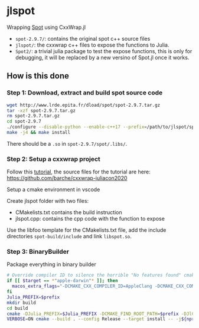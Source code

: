 # jlspot 

Wrapping [Spot]() using CxxWrap.jl 

- `spot-2.9.7/`: contains the original spot c++ source files 
- `jlspot/`: the cxxwrap c++ files to expose the functions to Julia. 
- `Spot2/`: a trivial julia package to test the expose functions, this is only for debugging, it will be replaced by a new versino of Spot.jl once it works.

## How is this done

### Step 1: Download, extract and build spot source code

```bash 
wget http://www.lrde.epita.fr/dload/spot/spot-2.9.7.tar.gz
tar -xzf spot-2.9.7.tar.gz
rm spot-2.9.7.tar.gz
cd spot-2.9.7
./configure --disable-python --enable-c++17 --prefix=/path/to/jlspot/spot-build
make -j4 && make install
```

There should be a `.so` in `spot-2.9.7/spot/.libs/`.

### Step 2: Setup a cxxwrap project 

Follow this [tutorial](https://www.youtube.com/watch?v=VoXmXtqLhdo), the source files for the tutorial are here:
https://github.com/barche/cxxwrap-juliacon2020 

Setup a cmake environment in vscode

Create jlspot folder with two files: 
- CMakelists.txt contains the build instruction
- jlspot.cpp: contains the cpp code with the function to expose

Use the libfoo template for the CMakelists.txt file, add the include directories `spot-build/include` and link `libspot.so`. 

### Step 3: BinaryBuilder 

Package everything in binary builder

```bash
# Override compiler ID to silence the horrible "No features found" cmake error
if [[ $target == *"apple-darwin"* ]]; then
  macos_extra_flags="-DCMAKE_CXX_COMPILER_ID=AppleClang -DCMAKE_CXX_COMPILER_VERSION=10.0.0 -DCMAKE_CXX_STANDARD_COMPUTED_DEFAULT=11"
fi
Julia_PREFIX=$prefix
mkdir build
cd build
cmake -DJulia_PREFIX=$Julia_PREFIX -DCMAKE_FIND_ROOT_PATH=$prefix -DJlCxx_DIR=$prefix/lib/cmake/JlCxx -DCMAKE_INSTALL_PREFIX=$prefix -DCMAKE_TOOLCHAIN_FILE=${CMAKE_TARGET_TOOLCHAIN} $macos_extra_flags -DCMAKE_BUILD_TYPE=Release ../jlspot/
VERBOSE=ON cmake --build . --config Release --target install -- -j${nproc}
```
